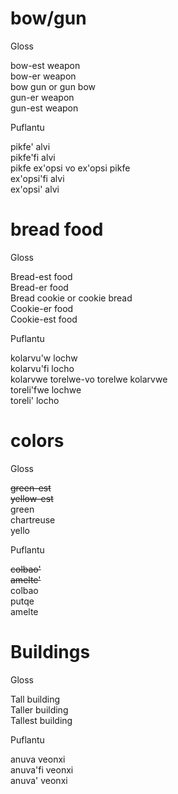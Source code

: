 # bow/gun

Gloss

bow-est weapon  
bow-er weapon  
bow gun or gun bow  
gun-er weapon  
gun-est weapon  

Puflantu

pikfe' alvi  
pikfe'fi alvi  
pikfe ex'opsi vo ex'opsi pikfe  
ex'opsi'fi alvi  
ex'opsi' alvi  

# bread food

Gloss

Bread-est food  
Bread-er food  
Bread cookie or cookie bread  
Cookie-er food  
Cookie-est food  

Puflantu

kolarvu'w lochw  
kolarvu'fi locho  
kolarvwe torelwe-vo torelwe kolarvwe  
toreli'fwe lochwe  
toreli' locho  

# colors

Gloss

~~green-est~~  
~~yellow-est~~  
green  
chartreuse  
yello  

Puflantu

~~colbao'~~  
~~amelte'~~  
colbao  
putqe  
amelte  

# Buildings

Gloss

Tall building  
Taller building  
Tallest building  

Puflantu

anuva veonxi  
anuva'fi veonxi  
anuva' veonxi  
